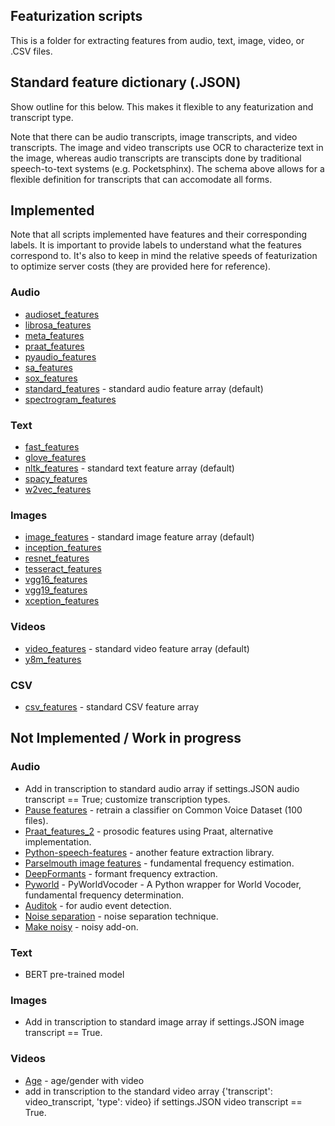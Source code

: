 ## Featurization scripts

This is a folder for extracting features from audio, text, image, video, or .CSV files. 

## Standard feature dictionary (.JSON)

Show outline for this below. This makes it flexible to any featurization and transcript type.

Note that there can be audio transcripts, image transcripts, and video transcripts. The image and video transcripts use OCR to characterize text in the image, whereas audio transcripts are transcipts done by traditional speech-to-text systems (e.g. Pocketsphinx). The schema above allows for a flexible definition for transcripts that can accomodate all forms. 

## Implemented 

Note that all scripts implemented have features and their corresponding labels. It is important to provide labels to understand what the features correspond to. It's also to keep in mind the relative speeds of featurization to optimize server costs (they are provided here for reference).

### Audio
* [audioset_features]()
* [librosa_features]()
* [meta_features]()
* [praat_features]()
* [pyaudio_features]()
* [sa_features]()
* [sox_features]()
* [standard_features]() - standard audio feature array (default)
* [spectrogram_features]() 

### Text
* [fast_features]()
* [glove_features]() 
* [nltk_features]() - standard text feature array (default)
* [spacy_features]() 
* [w2vec_features]() 

### Images 
* [image_features]() - standard image feature array (default)
* [inception_features]() 	
* [resnet_features]()
* [tesseract_features]()	
* [vgg16_features]() 
* [vgg19_features]() 
* [xception_features]() 

### Videos 
* [video_features]() - standard video feature array (default)
* [y8m_features]() 

### CSV 
* [csv_features]() - standard CSV feature array

## Not Implemented / Work in progress
### Audio
* Add in transcription to standard audio array if settings.JSON audio transcript == True; customize transcription types.
* [Pause features](https://github.com/jim-schwoebel/pauses) - retrain a classifier on Common Voice Dataset (100 files).
* [Praat_features_2](https://github.com/Shahabks/myprosody) - prosodic features using Praat, alternative implementation.
* [Python-speech-features](https://github.com/jameslyons/python_speech_features) - another feature extraction library.
* [Parselmouth image features](https://github.com/YannickJadoul/Parselmouth) - fundamental frequency estimation.
* [DeepFormants](https://github.com/MLSpeech/DeepFormants) - formant frequency extraction.
* [Pyworld](https://github.com/JeremyCCHsu/Python-Wrapper-for-World-Vocoder) - PyWorldVocoder - A Python wrapper for World Vocoder, fundamental frequency determination.
* [Auditok](https://github.com/amsehili/auditok) - for audio event detection.
* [Noise separation](https://github.com/seanwood/gcc-nmf) - noise separation technique.
* [Make noisy](https://github.com/Sato-Kunihiko/audio-SNR/) - noisy add-on.

### Text
* BERT pre-trained model 

### Images 
* Add in transcription to standard image array if settings.JSON image transcript == True.

### Videos 
* [Age](https://github.com/deepinsight/insightface) - age/gender with video 
* add in transcription to the standard video array {'transcript': video_transcript, 'type': video} if settings.JSON video transcript == True.


